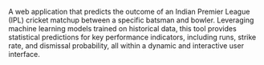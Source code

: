 A web application that predicts the outcome of an Indian Premier League (IPL) cricket matchup between a specific batsman and bowler. 
Leveraging machine learning models trained on historical data, this tool provides statistical predictions for key performance indicators, 
including runs, strike rate, and dismissal probability, all within a dynamic and interactive user interface.
